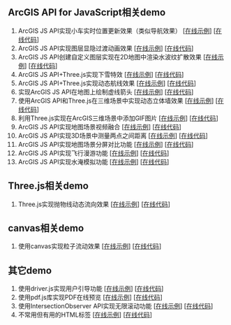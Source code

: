 ## ArcGIS API for JavaScript相关demo
1. ArcGIS JS API实现小车实时位置更新效果（类似导航效果） [[在线示例](https://travelclover.github.io/demo/example/ArcGIS/ArcGIS%20JS%20API实现小车实时位置更新效果（类似导航效果）/index.html)] [[在线代码](https://github.com/travelclover/demo/blob/gh-pages/example/ArcGIS/ArcGIS%20JS%20API实现小车实时位置更新效果（类似导航效果）/index.html)]  
2. ArcGIS JS API实现图层显隐过渡动画效果 [[在线示例](https://travelclover.github.io/demo/example/ArcGIS/ArcGIS%20JS%20API实现图层显隐过渡动画效果/index.html)] [[在线代码](https://github.com/travelclover/demo/blob/gh-pages/example/ArcGIS/ArcGIS%20JS%20API实现图层显隐过渡动画效果/index.html)]  
3. ArcGIS JS API创建自定义图层实现在2D地图中渲染水波纹扩散效果 [[在线示例](https://travelclover.github.io/demo/example/ArcGIS/ArcGIS%20JS%20API创建自定义图层实现在2D地图中渲染水波纹扩散效果.html)] [[在线代码](https://github.com/travelclover/demo/blob/gh-pages/example/ArcGIS/ArcGIS%20JS%20API创建自定义图层实现在2D地图中渲染水波纹扩散效果.html)]  
4. ArcGIS JS API+Three.js实现下雪特效 [[在线示例](https://travelclover.github.io/demo/example/ArcGIS/ArcGIS%20JS%20API+Three.js实现下雪特效.html)] [[在线代码](https://github.com/travelclover/demo/blob/gh-pages/example/ArcGIS/ArcGIS%20JS%20API+Three.js实现下雪特效.html)]  
5. ArcGIS JS API+Three.js实现动态航线效果 [[在线示例](https://travelclover.github.io/demo/example/ArcGIS/ArcGIS%20JS%20API+Three.js实现动态航线效果.html)] [[在线代码](https://github.com/travelclover/demo/blob/gh-pages/example/ArcGIS/ArcGIS%20JS%20API+Three.js实现动态航线效果.html)]  
6. 实现ArcGIS JS API在地图上绘制虚线箭头 [[在线示例](https://travelclover.github.io/demo/example/%E5%AE%9E%E7%8E%B0ArcGIS%20JS%20API%E5%9C%A8%E5%9C%B0%E5%9B%BE%E4%B8%8A%E7%BB%98%E5%88%B6%E8%99%9A%E7%BA%BF%E7%AE%AD%E5%A4%B4.html)] [[在线代码](https://github.com/travelclover/demo/blob/gh-pages/example/%E5%AE%9E%E7%8E%B0ArcGIS%20JS%20API%E5%9C%A8%E5%9C%B0%E5%9B%BE%E4%B8%8A%E7%BB%98%E5%88%B6%E8%99%9A%E7%BA%BF%E7%AE%AD%E5%A4%B4.html)]  
7. 使用ArcGIS API和Three.js在三维场景中实现动态立体墙效果 [[在线示例](https://travelclover.github.io/demo/example/%E4%BD%BF%E7%94%A8ArcGIS%20API%E5%92%8CThree.js%E5%9C%A8%E4%B8%89%E7%BB%B4%E5%9C%BA%E6%99%AF%E4%B8%AD%E5%AE%9E%E7%8E%B0%E5%8A%A8%E6%80%81%E7%AB%8B%E4%BD%93%E5%A2%99%E6%95%88%E6%9E%9C.html)] [[在线代码](https://github.com/travelclover/demo/blob/gh-pages/example/%E4%BD%BF%E7%94%A8ArcGIS%20API%E5%92%8CThree.js%E5%9C%A8%E4%B8%89%E7%BB%B4%E5%9C%BA%E6%99%AF%E4%B8%AD%E5%AE%9E%E7%8E%B0%E5%8A%A8%E6%80%81%E7%AB%8B%E4%BD%93%E5%A2%99%E6%95%88%E6%9E%9C.html)]  
8. 利用Three.js实现在ArcGIS三维场景中添加GIF图片 [[在线示例](https://travelclover.github.io/demo/example/%E5%88%A9%E7%94%A8Three.js%E5%AE%9E%E7%8E%B0%E5%9C%A8ArcGIS%E4%B8%89%E7%BB%B4%E5%9C%BA%E6%99%AF%E4%B8%AD%E6%B7%BB%E5%8A%A0GIF%E5%9B%BE%E7%89%87)] [[在线代码](https://github.com/travelclover/demo/blob/gh-pages/example/%E5%88%A9%E7%94%A8Three.js%E5%AE%9E%E7%8E%B0%E5%9C%A8ArcGIS%E4%B8%89%E7%BB%B4%E5%9C%BA%E6%99%AF%E4%B8%AD%E6%B7%BB%E5%8A%A0GIF%E5%9B%BE%E7%89%87.html)]  
9. ArcGIS JS API实现地图场景视频融合 [[在线示例](https://travelclover.github.io/demo/example/ArcGIS/ArcGIS%20JS%20API实现地图场景视频融合.html)] [[在线代码](https://github.com/travelclover/demo/blob/gh-pages/example/ArcGIS/ArcGIS%20JS%20API实现地图场景视频融合.html)]  
10. ArcGIS JS API实现3D场景中测量两点之间距离 [[在线示例](https://travelclover.github.io/demo/example/ArcGIS/ArcGIS%20JS%20API实现3D场景中测量两点之间距离.html)] [[在线代码](https://github.com/travelclover/demo/blob/gh-pages/example/ArcGIS/ArcGIS%20JS%20API实现3D场景中测量两点之间距离.html)]  
11. ArcGIS JS API实现地图场景分屏对比功能 [[在线示例](https://travelclover.github.io/demo/example/ArcGIS/ArcGIS%20JS%20API实现地图场景分屏对比功能/index.html)] [[在线代码](https://github.com/travelclover/demo/blob/gh-pages/example/ArcGIS/ArcGIS%20JS%20API实现地图场景分屏对比功能/index.html)]  
12. ArcGIS JS API实现飞行漫游功能 [[在线示例](https://travelclover.github.io/demo/example/ArcGIS/ArcGIS%20JS%20API实现飞行漫游功能.html)] [[在线代码](https://github.com/travelclover/demo/blob/gh-pages/example/ArcGIS/ArcGIS%20JS%20API实现飞行漫游功能.html)]  
13. ArcGIS JS API实现水淹模拟功能 [[在线示例](https://travelclover.github.io/demo/example/ArcGIS/ArcGIS%20JS%20API实现水淹模拟功能/index.html)] [[在线代码](https://github.com/travelclover/demo/blob/gh-pages/example/ArcGIS/ArcGIS%20JS%20API实现水淹模拟功能/index.html)]  

## Three.js相关demo
1. Three.js实现抛物线动态流向效果 [[在线示例](https://travelclover.github.io/demo/example/Three.js实现抛物线动态流向效果)] [[在线代码](https://github.com/travelclover/demo/blob/gh-pages/example/Three.js实现抛物线动态流向效果.html)]  

## canvas相关demo
1. 使用canvas实现粒子流动效果 [[在线示例](https://travelclover.github.io/demo/example/canvas/使用canvas实现粒子流动效果)] [[在线代码](https://github.com/travelclover/demo/blob/gh-pages/example/canvas/使用canvas实现粒子流动效果.html)]

## 其它demo
1. 使用driver.js实现用户引导功能 [[在线示例](https://travelclover.github.io/demo/example/other/使用driver.js实现用户引导功能)] [[在线代码](https://github.com/travelclover/demo/blob/gh-pages/example/other/使用driver.js实现用户引导功能.html)]  
2. 使用pdf.js库实现PDF在线预览 [[在线示例](https://travelclover.github.io/demo/example/使用pdf.js库实现PDF在线预览)] [[在线代码](https://github.com/travelclover/demo/blob/gh-pages/example/使用pdf.js库实现PDF在线预览.html)]  
1. 使用IntersectionObserver API实现无限滚动功能 [[在线示例](https://travelclover.github.io/demo/example/other/使用IntersectionObserver%20API实现无限滚动功能.html)] [[在线代码](https://github.com/travelclover/demo/blob/gh-pages/example/other/使用IntersectionObserver%20API实现无限滚动功能.html)]  
1. 不常用但有用的HTML标签 [[在线示例](https://travelclover.github.io/demo/example/other/不常用但有用的HTML标签.html)] [[在线代码](https://github.com/travelclover/demo/blob/gh-pages/example/other/不常用但有用的HTML标签.html)]  
